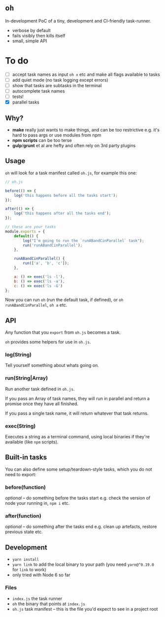 # `oh`

In-development PoC of a tiny, development and CI-friendly task-runner.

- verbose by default
- fails visibly then kills itself
- small, simple API

# To do
- [ ] accept task names as input `oh x` etc and make all flags available to tasks
- [ ] add quiet mode (no task logging except errors)
- [ ] show that tasks are subtasks in the terminal
- [ ] autocomplete task names
- [ ] tests!
- [x] parallel tasks

## Why?

- **make** really just wants to make things, and can be too restrictive e.g. it's hard to pass args or use modules from npm
- **npm scripts** can be too terse
- **gulp**/**grunt** et al are hefty and often rely on 3rd party plugins

## Usage
`oh` will look for a task manifest called `oh.js`, for example this one:

```javascript
// oh.js

before(() => {
    log('this happens before all the tasks start');
});

after(() => {
    log('this happens after all the tasks end');
});

// these are your tasks
module.exports = { 
    default() {
        log("I'm going to run the `runABandCinParallel` task");
        run('runABandCinParallel');
    },

    runABandCinParallel() {
        run(['a', 'b', 'c']);
    },

    a: () => exec('ls -l'),
    b: () => exec('ls -a'),
    c: () => exec('ls -G')
};

```
Now you can run `oh` (run the default task, if defined), or `oh runABandCinParallel`, `oh a` etc.

## API
Any function that you `export` from `oh.js` becomes a task.

`oh` provides some helpers for use in `oh.js`.

### log(String)
Tell yourself something about whats going on.

### run(String|Array)
Run another task defined in `oh.js`. 

If you pass an Array of task names, they will run in parallel and return a promise once they have all finished.

If you pass a single task name, it will return whatever that task returns.

### exec(String)
Executes a string as a terminal command, using local binaries if they're available (like `npm` scripts).

## Built-in tasks

You can also define some setup/teardown-style tasks, which you do not need to export:

### before(function)
*optional* – do something before the tasks start e.g. check the version of node your running in, `npm i` etc.

### after(function)
*optional* – do something after the tasks end e.g. clean up artefacts, restore previous state etc.


## Development
- `yarn install`
- `yarn link` to add the local binary to your path (you need `yarn@^0.19.0` for `link` to work)
- only tried with Node 6 so far

### Files
- `index.js` the task runner
- `oh` the binary that points at `index.js`
- `oh.js` task manifest – this is the file you'd expect to see in a project root

